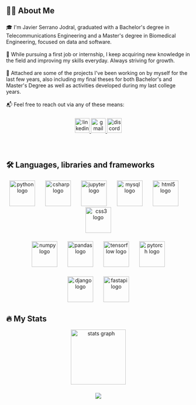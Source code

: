 
<!--
<div align="center">
  <img height="150" src="https://media.giphy.com/media/M9gbBd9nbDrOTu1Mqx/giphy.gif"  />
</div>

###

<h1 align="center"> Greetings 👋</h1>

###



-->

###

<h2 align="left">👩‍💻  About Me</h2>

###

<p align="left">🎓 I'm Javier Serrano Jodral, graduated with a Bachelor's degree in Telecommunications Engineering and a Master's degree in Biomedical Engineering, focused on data and software.<br><br>
  🌱 While pursuing a first job or internship, I keep acquiring new knowledge in the field and improving my skills everyday. Always striving for growth.<br><br>
  📂 Attached are some of the projects I've been working on by myself for the last few years, also including my final theses for both Bachelor's and Master's Degree as well as activities developed during my last college years.<br><br>
  📬 Feel free to reach out via any of these means:
</p>

###

<div align="center">
  <a href="https://www.linkedin.com/in/javierserranojodral/" target="_blank">
    <img src="https://img.shields.io/static/v1?message=LinkedIn&logo=linkedin&label=&color=0077B5&logoColor=white&labelColor=&style=for-the-badge" height="40" alt="linkedin logo"  />
  </a>
  <a href="mailto:javierserranojodral@gmail.com" target="_blank">
    <img src="https://img.shields.io/static/v1?message=Gmail&logo=gmail&label=&color=D14836&logoColor=white&labelColor=&style=for-the-badge" height="40" alt="gmail logo" />
  </a>
  <a href="https://discord.com/users/jabboscurio" target="_blank">
    <img src="https://img.shields.io/static/v1?message=Discord&logo=discord&label=&color=7289DA&logoColor=white&labelColor=&style=for-the-badge" height="40" alt="discord logo" />
  </a>
</div>

###
<br>

<h2 align="left">🛠 Languages, libraries and frameworks</h2>

###

<div align="center">
  <img src="https://cdn.jsdelivr.net/gh/devicons/devicon/icons/python/python-original.svg" height="70" alt="python logo"  />
  <img width="20" />
  <img src="https://cdn.jsdelivr.net/gh/devicons/devicon/icons/csharp/csharp-original.svg" height="70" alt="csharp logo"  />
  <img width="20" />
  <img src="https://cdn.jsdelivr.net/gh/devicons/devicon/icons/jupyter/jupyter-original.svg" height="70" alt="jupyter logo"  />
  <img width="20" />
  <img src="https://cdn.jsdelivr.net/gh/devicons/devicon/icons/mysql/mysql-original.svg" height="70" alt="mysql logo"  />
  <img width="20" />
  <img src="https://cdn.jsdelivr.net/gh/devicons/devicon/icons/html5/html5-original.svg" height="70" alt="html5 logo"  />
  <img width="20" />
  <img src="https://cdn.jsdelivr.net/gh/devicons/devicon/icons/css3/css3-original.svg" height="70" alt="css3 logo"  />
</div>

###

<div align="center">
  <img src="https://cdn.jsdelivr.net/gh/devicons/devicon/icons/numpy/numpy-original.svg" height="70" alt="numpy logo"  />
  <img width="20" />
  <img src="https://cdn.jsdelivr.net/gh/devicons/devicon/icons/pandas/pandas-original.svg" height="70" alt="pandas logo"  />
  <img width="20" />
  <img src="https://cdn.jsdelivr.net/gh/devicons/devicon/icons/tensorflow/tensorflow-original.svg" height="70" alt="tensorflow logo"  />
  <img width="20" />
  <img src="https://cdn.jsdelivr.net/gh/devicons/devicon/icons/pytorch/pytorch-original.svg" height="70" alt="pytorch logo"  />
</div>

###

<div align="center">
  <img src="https://cdn.jsdelivr.net/gh/devicons/devicon/icons/django/django-plain.svg" height="70" alt="django logo"  />
  <img width="20" />
  <img src="https://cdn.jsdelivr.net/gh/devicons/devicon/icons/fastapi/fastapi-original.svg" height="70" alt="fastapi logo"  />
</div>

###

<h2 align="left">🔥   My Stats</h2>

<div align="center">
  <img src="https://github-readme-stats.vercel.app/api?username=javserjod&hide_title=false&hide_rank=false&show_icons=true&include_all_commits=true&count_private=true&disable_animations=false&theme=dark&locale=en&hide_border=false&order=1&custom_title=Javier's%20GitHub%20Stats" height="150" alt="stats graph"  />
  <!--  <img src="https://github-readme-stats.vercel.app/api/top-langs?username=javserjod&locale=en&hide_title=false&layout=compact&card_width=320&langs_count=5&theme=dark&hide_border=false&order=2" height="150" alt="languages graph"  />  
  <img src="https://streak-stats.demolab.com?user=javserjod&locale=en&mode=daily&theme=dark&hide_border=false&border_radius=5&order=3" height="150" alt="streak graph"  />  -->
</div>

###
<!--
<div align="center">
  <img src="https://profile-counter.glitch.me/javserjod/count.svg?"  />
</div>
-->

<div align="center">
  <img src="https://visitor-badge.laobi.icu/badge?page_id=javserjod.javserjod&"  />
</div>

